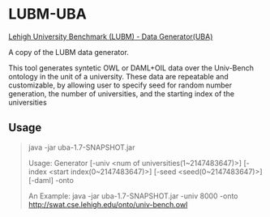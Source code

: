 # LUBM-UBA
[Lehigh University Benchmark (LUBM) - Data Generator(UBA)](http://swat.cse.lehigh.edu/projects/lubm/)

A copy of the LUBM data generator. 

This tool generates syntetic OWL or DAML+OIL data over the Univ-Bench ontology in the unit of a university. These data are repeatable and customizable, by allowing user to specify seed for random number generation, the number of universities, and the starting index of the universities

## Usage

> java -jar uba-1.7-SNAPSHOT.jar 
> 
> Usage: Generator
>        [-univ <num of universities(1~2147483647)>]
>        [-index <start index(0~2147483647)>]
>        [-seed <seed(0~2147483647)>]
>        [-daml]
>        -onto <univ-bench ontology url>
>
> An Example:
> java -jar uba-1.7-SNAPSHOT.jar -univ 8000 -onto http://swat.cse.lehigh.edu/onto/univ-bench.owl 
